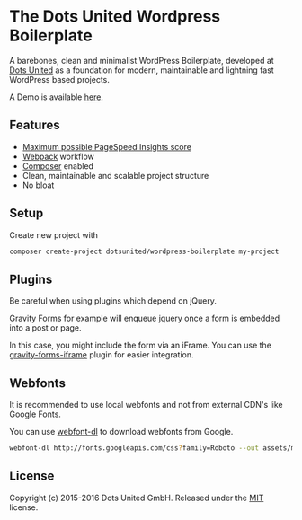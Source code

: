 The Dots United Wordpress Boilerplate
===
A barebones, clean and minimalist WordPress Boilerplate, developed at
[Dots United](https://dotsunited.de/) as a foundation for modern, maintainable
and lightning fast WordPress based projects.

A Demo is available [here](http://wordpress-boilerplate.dotsunited.de/).

Features
---

* [Maximum possible PageSpeed Insights score](https://developers.google.com/speed/pagespeed/insights/?url=http%3A%2F%2Fwordpress-boilerplate.dotsunited.de%2F&tab=mobile)
* [Webpack](https://github.com/webpack/webpack) workflow
* [Composer](https://github.com/composer/composer) enabled
* Clean, maintainable and scalable project structure
* No bloat

Setup
---
Create new project with

```bash
composer create-project dotsunited/wordpress-boilerplate my-project
```

Plugins
---

Be careful when using plugins which depend on jQuery.

Gravity Forms for example will enqueue jquery once a form is embedded into a
post or page.

In this case, you might include the form via an iFrame. You can use the
[gravity-forms-iframe](https://github.com/bradyvercher/gravity-forms-iframe)
plugin for easier integration.

Webfonts
---

It is recommended to use local webfonts and not from external CDN's like
Google Fonts.

You can use [webfont-dl](https://github.com/mmastrac/webfont-dl) to download
webfonts from Google.

```bash
webfont-dl http://fonts.googleapis.com/css?family=Roboto --out assets/main/core/fonts/fonts.css --woff1=link --woff2=omit --svg=omit --ttf=omit --eot=omit
```

License
---

Copyright (c) 2015-2016 Dots United GmbH.
Released under the [MIT](LICENSE?raw=1) license.
